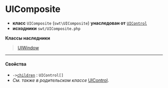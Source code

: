 # UIComposite

- **класс** `UIComposite` (`swt\UIComposite`) **унаследован от** [`UIControl`](https://github.com/jphp-compiler/jphp/blob/master/api-docs/classes/swt/UIControl.ru.md)
- **исходники** `swt/UIComposite.php`

**Классы наследники**

> [UIWindow](https://github.com/jphp-compiler/jphp/blob/master/api-docs/classes/swt/UIWindow.ru.md)

---

#### Свойства

- `->`[`children`](#prop-children) : `UIControl[]`
- *См. также в родительском классе* [UIControl](https://github.com/jphp-compiler/jphp/blob/master/api-docs/classes/swt/UIControl.ru.md).